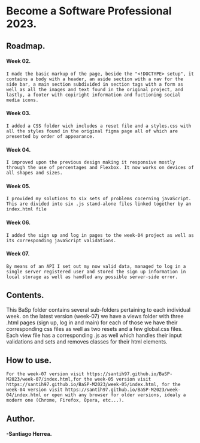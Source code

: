 # Become a Software Professional 2023.
## Roadmap.
#### Week 02.
```
I made the basic markup of the page, beside the "<!DOCTYPE> setup", it contains a body with a header, an aside section with a nav for the side bar, a main section subdivided in section tags with a form as well as all the images and text found in the original project, and lastly, a footer with copiright information and fuctioning social media icons.
```
#### Week 03.
```
I added a CSS folder wich includes a reset file and a styles.css with all the styles found in the original figma page all of which are presented by order of appearance.
```
#### Week 04.
```
I improved upon the previous design making it responsive mostly through the use of percentages and Flexbox. It now works on devices of all shapes and sizes.
```
#### Week 05.
```
I provided my solutions to six sets of problems cocerning javaScript. This are divided into six .js stand-alone files linked together by an index.html file
```
#### Week 06.
```
I added the sign up and log in pages to the week-04 project as well as its corresponding javaScript validations.
```
#### Week 07.
```
By means of an API I set out my now valid data, managed to log in a single server registered user and stored the sign up information in local storage as well as handled any possible server-side error.
```
## Contents.
This BaSp folder contains several sub-folders pertaining to each individual week. on the latest version (week-07) we have a views folder with three .html pages (sign up, log in and main) for each of those we have their corresponding css files as well as two resets and a few global.css files. Each view file has a corresponding .js as well which handles their input validations and sets and removes classes for their html elements.
## How to use.
```
For the week-07 version visit https://santih97.github.io/BaSP-M2023/week-07/index.html,for the week-05 version visit https://santih97.github.io/BaSP-M2023/week-05/index.html, for the week-04 version visit https://santih97.github.io/BaSP-M2023/week-04/index.html or open with any browser for older versions, idealy a modern one (Chrome, Firefox, Opera, etc...).
```
## Author.
#### -Santiago Herrea.
